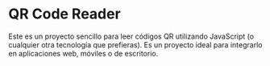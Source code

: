 # QR Code Reader

Este es un proyecto sencillo para leer códigos QR utilizando JavaScript (o cualquier otra tecnología que prefieras). Es un proyecto ideal para integrarlo en aplicaciones web, móviles o de escritorio.
